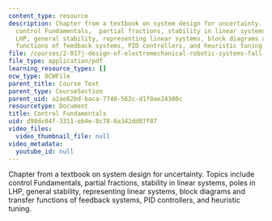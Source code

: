 ```yaml
---
content_type: resource
description: Chapter from a textbook on system design for uncertainty. Topics include
  control Fundamentals,  partial fractions, stability in linear systems, poles in
  LHP, general stability, representing linear systems, block diagrams and transfer
  functions of feedback systems, PID controllers, and heuristic tuning.
file: /courses/2-017j-design-of-electromechanical-robotic-systems-fall-2009/d98dc04f3311eb4e8c786a342dd07f87_MIT2_017JF09_ch11.pdf
file_type: application/pdf
learning_resource_types: []
ocw_type: OCWFile
parent_title: Course Text
parent_type: CourseSection
parent_uid: a1ae82bd-baca-7740-562c-d1f0ae24300c
resourcetype: Document
title: Control Fundamentals
uid: d98dc04f-3311-eb4e-8c78-6a342dd07f87
video_files:
  video_thumbnail_file: null
video_metadata:
  youtube_id: null
---
```

Chapter from a textbook on system design for uncertainty. Topics include control Fundamentals,  partial fractions, stability in linear systems, poles in LHP, general stability, representing linear systems, block diagrams and transfer functions of feedback systems, PID controllers, and heuristic tuning.

